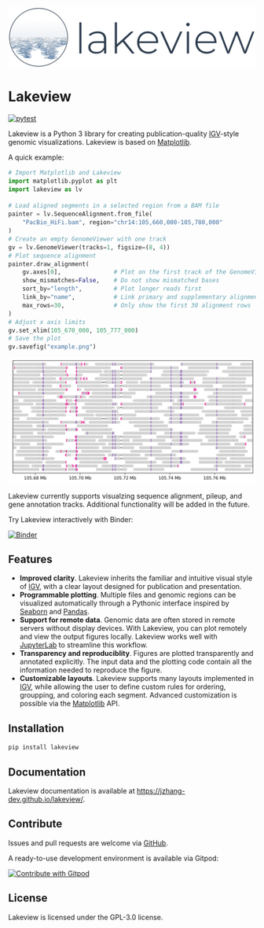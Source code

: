 ![Lakeview logo](docs/gallery/output/logo.svg)

# Lakeview

[![pytest](https://github.com/jzhang-dev/lakeview/actions/workflows/run_pytest.yml/badge.svg)](https://github.com/jzhang-dev/lakeview/actions/workflows/run_pytest.yml)

Lakeview is a Python 3 library for creating publication-quality [IGV](https://software.broadinstitute.org/software/igv/)-style genomic visualizations. Lakeview is based on [Matplotlib](https://matplotlib.org/). 

A quick example:

```py
# Import Matplotlib and Lakeview
import matplotlib.pyplot as plt
import lakeview as lv

# Load aligned segments in a selected region from a BAM file
painter = lv.SequenceAlignment.from_file(
    "PacBio_HiFi.bam", region="chr14:105,660,000-105,780,000"
)
# Create an empty GenomeViewer with one track
gv = lv.GenomeViewer(tracks=1, figsize=(8, 4))
# Plot sequence alignment
painter.draw_alignment(
    gv.axes[0],               # Plot on the first track of the GenomeViewer
    show_mismatches=False,    # Do not show mismatched bases
    sort_by="length",         # Plot longer reads first
    link_by="name",           # Link primary and supplementary alignments of the same read
    max_rows=30,              # Only show the first 30 alignment rows
)
# Adjust x axis limits
gv.set_xlim(105_670_000, 105_777_000)
# Save the plot
gv.savefig("example.png")
```

![example.png](tests/output/readme_demo.png)

Lakeview currently supports visualzing sequence alignment, pileup, and gene annotation tracks. Additional functionality will be added in the future. 

Try Lakeview interactively with Binder:

[![Binder](https://mybinder.org/badge_logo.svg)](https://mybinder.org/v2/gh/jzhang-dev/lakeview/HEAD)
 

## Features

- **Improved clarity**. Lakeview inherits the familiar and intuitive visual style of [IGV](https://software.broadinstitute.org/software/igv/), with a clear layout designed for publication and presentation. 
- **Programmable plotting**. Multiple files and genomic regions can be visualized automatically through a Pythonic interface inspired by [Seaborn](https://seaborn.pydata.org/) and [Pandas](https://pandas.pydata.org/).
- **Support for remote data**. Genomic data are often stored in remote servers without display devices. With Lakeview, you can plot remotely and view the output figures locally. Lakeview works well with [JupyterLab](https://jupyterlab.readthedocs.io/en/stable/) to streamline this workflow. 
- **Transparency and reproduciblity**. Figures are plotted transparently and annotated explicitly. The input data and the plotting code contain all the information needed to reproduce the figure. 
- **Customizable layouts**. Lakeview supports many layouts implemented in [IGV](https://software.broadinstitute.org/software/igv/), while allowing the user to define custom rules for ordering, groupping, and coloring each segment. Advanced customization is possible via the [Matplotlib](https://matplotlib.org/) API.

## Installation

```sh
pip install lakeview
```

## Documentation

Lakeview documentation is available at https://jzhang-dev.github.io/lakeview/.

## Contribute

Issues and pull requests are welcome via [GitHub](https://github.com/jzhang-dev/lakeview/).

A ready-to-use development environment is available via Gitpod:

[![Contribute with Gitpod](https://img.shields.io/badge/Contribute%20with-Gitpod-908a85?logo=gitpod)](https://gitpod.io/#https://github.com/jzhang-dev/lakeview)

## License

Lakeview is licensed under the GPL-3.0 license. 

